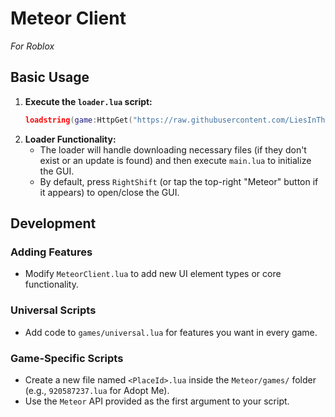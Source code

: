# Meteor Client 
*For Roblox*

## Basic Usage

1. **Execute the `loader.lua` script:**
    ```lua
    loadstring(game:HttpGet("https://raw.githubusercontent.com/LiesInTheDarkness/MeteorForRoblox/refs/heads/main/loader.lua"))()
    ```
2. **Loader Functionality:**
    - The loader will handle downloading necessary files (if they don't exist or an update is found) and then execute `main.lua` to initialize the GUI.
    - By default, press `RightShift` (or tap the top-right "Meteor" button if it appears) to open/close the GUI.

## Development

### Adding Features
- Modify `MeteorClient.lua` to add new UI element types or core functionality.

### Universal Scripts
- Add code to `games/universal.lua` for features you want in every game.

### Game-Specific Scripts
- Create a new file named `<PlaceId>.lua` inside the `Meteor/games/` folder (e.g., `920587237.lua` for Adopt Me).
- Use the `Meteor` API provided as the first argument to your script.
